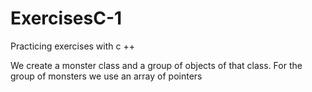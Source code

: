 # ExercisesC-1
Practicing exercises with c ++

We create a monster class and a group of objects of that class. For the group of monsters we use an array of pointers
